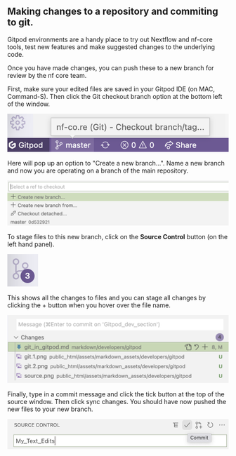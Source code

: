 ## Making changes to a repository and commiting to git.

Gitpod environments are a handy place to try out Nextflow and nf-core tools, test new features and make suggested changes to the underlying code.

Once you have made changes, you can push these to a new branch for review by the nf core team.

First, make sure your edited files are saved in your Gitpod IDE (on MAC, Command-S). Then click the Git checkout branch option at the bottom left of the window. 

![PNG](/public_html/assets/markdown_assets/developers/gitpod/git.1.png)


Here will pop up an option to "Create a new branch...". Name a new branch and now you are operating on a branch of the main repository.

![PNG](/public_html/assets/markdown_assets/developers/gitpod/git.2.png)

To stage files to this new branch, click on the **Source Control** button (on the left hand panel).

![PNG](/public_html/assets/markdown_assets/developers/gitpod/source.png)

This shows all the changes to files and you can stage all changes by clicking the + button when you hover over the file name.

![PNG](/public_html/assets/markdown_assets/developers/gitpod/git.3.png)

Finally, type in a commit message and click the tick button at the top of the source window. Then click sync changes. You should have now pushed the new files to your new branch.

![PNG](/public_html/assets/markdown_assets/developers/gitpod/git.4.png)